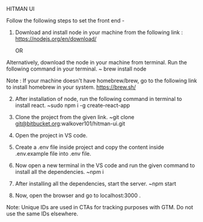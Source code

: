 HITMAN UI

Follow the following steps to set the front end - 

1. Download and install node in your machine from the following link :
    https://nodejs.org/en/download/

    OR

  Alternatively, download the node in your machine from terminal. Run the following command in your terminal.
    ~ brew install node 

   Note : If your machine doesn't have homebrew/brew, go to the following link to install  homebrew in your system.
          https://brew.sh/

2. After installation of node, run the following command in terminal to install react.
    ~sudo npm i -g create-react-app

3. Clone the project from the given link.
    ~git clone git@bitbucket.org:walkover101/hitman-ui.git

4. Open the project in VS code.

5. Create a .env file inside project and copy the content inside .env.example file into .env file.

6. Now open a new terminal in the VS code  and run the given command to install all the dependencies.
    ~npm i     

7. After installing all the dependencies, start the server.
  ~npm start

8. Now, open the browser and go to localhost:3000 .

Note: Unique IDs are used in CTAs for tracking purposes with GTM. Do not use the same IDs elsewhere.


                            

